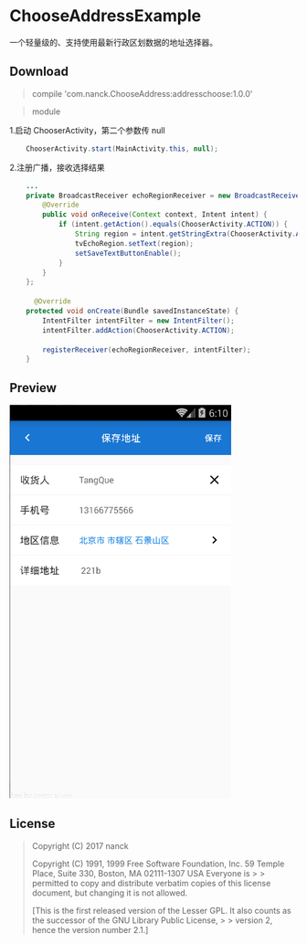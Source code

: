 # ChooseAddressExample
一个轻量级的、支持使用最新行政区划数据的地址选择器。

## Download
> compile 'com.nanck.ChooseAddress:addresschoose:1.0.0'

> module

1.启动 ChooserActivity，第二个参数传 null
```JAVA
    ChooserActivity.start(MainActivity.this, null);
```
2.注册广播，接收选择结果
```JAVA
    ...
    private BroadcastReceiver echoRegionReceiver = new BroadcastReceiver() {
        @Override
        public void onReceive(Context context, Intent intent) {
            if (intent.getAction().equals(ChooserActivity.ACTION)) {
                String region = intent.getStringExtra(ChooserActivity.ART_ADDRESS);
                tvEchoRegion.setText(region);
                setSaveTextButtonEnable();
            }
        }
    };

      @Override
    protected void onCreate(Bundle savedInstanceState) {
        IntentFilter intentFilter = new IntentFilter();
        intentFilter.addAction(ChooserActivity.ACTION);

        registerReceiver(echoRegionReceiver, intentFilter);
    }
```
## Preview
![preview1](preview3.png)

## License
> Copyright (C) 2017 nanck
>
> Copyright (C) 1991, 1999 Free Software Foundation, Inc. 59 Temple Place, Suite 330, Boston, MA 02111-1307 USA Everyone is > > permitted to copy and distribute verbatim copies of this license document, but changing it is not allowed.
>
> [This is the first released version of the Lesser GPL. It also counts as the successor of the GNU Library Public License, > > version 2, hence the version number 2.1.]
